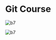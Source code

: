 # Git Course
![b7](https://user-images.githubusercontent.com/101585161/182907722-cdc17f12-8b1e-4556-a715-a17169309ad9.PNG)

![b7](https://user-images.githubusercontent.com/101585161/182907722-cdc17f12-8b1e-4556-a715-a17169309ad9.PNG)

